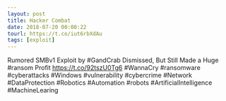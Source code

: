 ```yaml
---
layout: post
title: Hacker Combat
date: 2018-07-20 00:00:22
tourl: https://t.co/iut6rbXdAu
tags: [exploit]
---
```

Rumored SMBv1 Exploit by #GandCrab Dismissed, But Still Made a Huge #ransom Profit
https://t.co/92tszU0Tg6
#WannaCry #ransomware #cyberattacks #Windows #vulnerability #cybercrime #Network #DataProtection #Robotics #Automation #robots #ArtificialIntelligence #MachineLearing